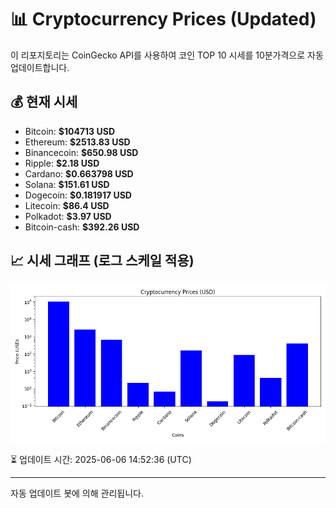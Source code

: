 
# 📊 Cryptocurrency Prices (Updated)

이 리포지토리는 CoinGecko API를 사용하여 코인 TOP 10 시세를 10분가격으로 자동 업데이트합니다.

## 💰 현재 시세
- Bitcoin: **$104713 USD**
- Ethereum: **$2513.83 USD**
- Binancecoin: **$650.98 USD**
- Ripple: **$2.18 USD**
- Cardano: **$0.663798 USD**
- Solana: **$151.61 USD**
- Dogecoin: **$0.181917 USD**
- Litecoin: **$86.4 USD**
- Polkadot: **$3.97 USD**
- Bitcoin-cash: **$392.26 USD**

## 📈 시세 그래프 (로그 스케일 적용)
![Crypto Prices](crypto_prices.png)

⏳ 업데이트 시간: 2025-06-06 14:52:36 (UTC)

---
자동 업데이트 봇에 의해 관리됩니다.

